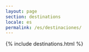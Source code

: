 ```yaml
---
layout: page
section: destinations
locale: es
permalink: /es/destinaciones/
---
```


{% include destinations.html %}
